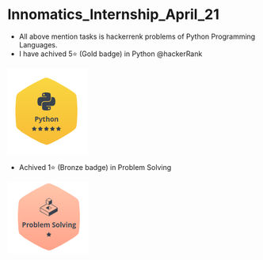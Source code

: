 # Innomatics_Internship_April_21

 - All above mention tasks is hackerrenk problems of Python Programming Languages.
 - I have achived 5⭐ (Gold badge) in Python @hackerRank
 
 ![5 start python](https://github.com/paramchoksi/Innomatics_Internship_April_21/blob/main/5_star_python.png?raw=true)

 - Achived 1⭐ (Bronze badge) in Problem Solving
 
![1 star Problem Solving](https://github.com/paramchoksi/Innomatics_Internship_April_21/blob/main/1_star_problemSolving.png?raw=true)
